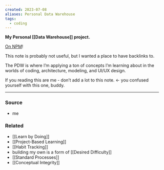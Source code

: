 ```yaml
---
created: 2023-07-08
aliases: Personal Data Warehouse
tags:
  - coding
---
```

**My Personal [[Data Warehouse]] project.**

[On NPM](https://www.npmjs.com/package/pdw)!

This note is probably not useful, but I wanted a place to have backlinks to.

The PDW is where I’m applying a ton of concepts I’m learning about in the worlds of coding, architecture, modeling, and UI/UX design.

If you reading this are me - don’t add a lot to this note. <- you confused yourself with this one, buddy.

---

### Source
- me
 
### Related
- [[Learn by Doing]]
- [[Project-Based Learning]]
- [[Habit Tracking]] 
- building my own is a form of [[Desired Difficulty]]
- [[Standard Processes]]
- [[Conceptual Integrity]]